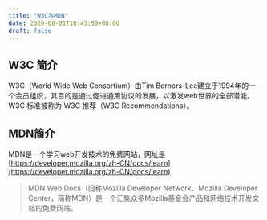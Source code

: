 ```yaml
---
title: "W3C与MDN"
date: 2020-08-01T10:43:59+08:00
draft: false
---
```


## W3C 简介
W3C（World Wide Web Consortium）由Tim Berners-Lee建立于1994年的一个会员组织，其目的是通过促进通用协议的发展，以激发web世界的全部潜能。W3C 标准被称为 W3C 推荐（W3C Recommendations）。

## MDN简介
MDN是一个学习web开发技术的免费网站，网址是[[https://developer.mozilla.org/zh-CN/docs/learn](https://developer.mozilla.org/zh-CN/docs/learn)
]([https://developer.mozilla.org/zh-CN/docs/learn](https://developer.mozilla.org/zh-CN/docs/learn)
)
> MDN Web Docs（旧称Mozilla Developer Network、Mozilla Developer Center，简称MDN）是一个汇集众多Mozilla基金会产品和网络技术开发文档的免费网站。
